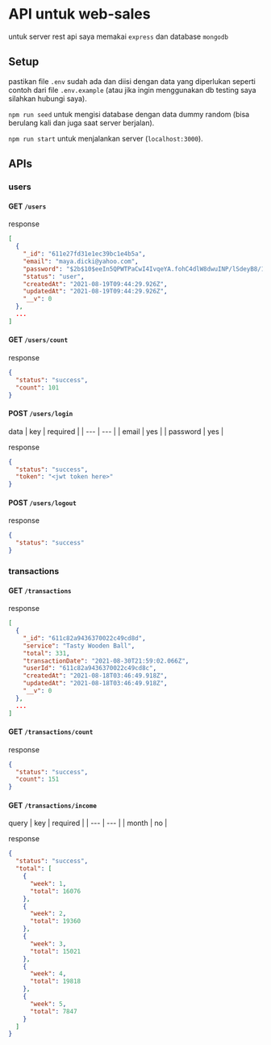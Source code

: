 # API untuk web-sales
untuk server rest api saya memakai `express` dan database `mongodb`

## Setup

pastikan file `.env` sudah ada dan diisi dengan data yang diperlukan seperti contoh dari file `.env.example` (atau jika ingin menggunakan db testing saya silahkan hubungi saya).

`npm run seed` untuk mengisi database dengan data dummy random (bisa berulang kali dan juga saat server berjalan).

`npm run start` untuk menjalankan server (`localhost:3000`).

## APIs

### users

#### GET `/users`
response
```json
[
  {
    "_id": "611e27fd31e1ec39bc1e4b5a",
    "email": "maya.dicki@yahoo.com",
    "password": "$2b$10$eeIn5QPWTPaCwI4IvqeYA.fohC4dlW8dwuINP/lSdeyB8/1qdVDK6",
    "status": "user",
    "createdAt": "2021-08-19T09:44:29.926Z",
    "updatedAt": "2021-08-19T09:44:29.926Z",
    "__v": 0
  },
  ...
]
```

#### GET `/users/count`
response
```json
{
  "status": "success",
  "count": 101
}
```

#### POST `/users/login`
data
| key | required |
| --- | --- |
| email | yes |
| password | yes |

response
```json
{
  "status": "success",
  "token": "<jwt token here>"
}
```

#### POST `/users/logout`
response
```json
{
  "status": "success"
}
```

### transactions

#### GET `/transactions`
response
```json
[
  {
    "_id": "611c82a9436370022c49cd8d",
    "service": "Tasty Wooden Ball",
    "total": 331,
    "transactionDate": "2021-08-30T21:59:02.066Z",
    "userId": "611c82a9436370022c49cd8c",
    "createdAt": "2021-08-18T03:46:49.918Z",
    "updatedAt": "2021-08-18T03:46:49.918Z",
    "__v": 0
  },
  ...
]
```

#### GET `/transactions/count`
response
```json
{
  "status": "success",
  "count": 151
}
```

#### GET `/transactions/income`
query
| key | required |
| --- | --- |
| month | no |

response
```json
{
  "status": "success",
  "total": [
    {
      "week": 1,
      "total": 16076
    },
    {
      "week": 2,
      "total": 19360
    },
    {
      "week": 3,
      "total": 15021
    },
    {
      "week": 4,
      "total": 19818
    },
    {
      "week": 5,
      "total": 7847
    }
  ]
}
```